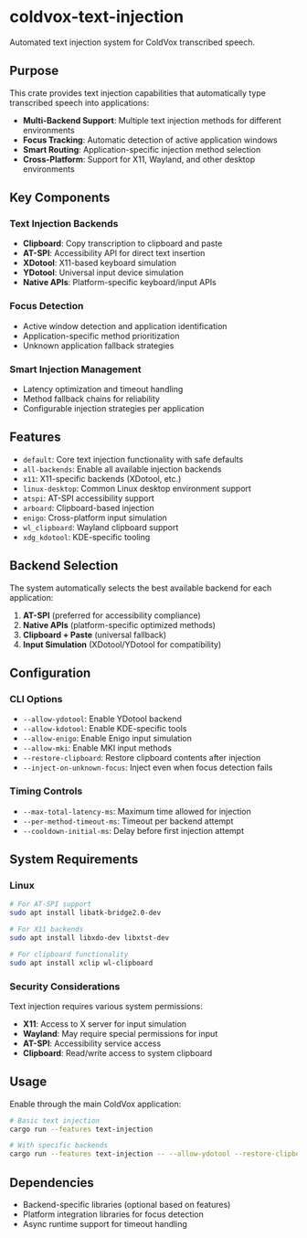# coldvox-text-injection

Automated text injection system for ColdVox transcribed speech.

## Purpose

This crate provides text injection capabilities that automatically type transcribed speech into applications:

- **Multi-Backend Support**: Multiple text injection methods for different environments
- **Focus Tracking**: Automatic detection of active application windows
- **Smart Routing**: Application-specific injection method selection
- **Cross-Platform**: Support for X11, Wayland, and other desktop environments

## Key Components

### Text Injection Backends
- **Clipboard**: Copy transcription to clipboard and paste
- **AT-SPI**: Accessibility API for direct text insertion
- **XDotool**: X11-based keyboard simulation
- **YDotool**: Universal input device simulation
- **Native APIs**: Platform-specific keyboard/input APIs

### Focus Detection
- Active window detection and application identification
- Application-specific method prioritization
- Unknown application fallback strategies

### Smart Injection Management
- Latency optimization and timeout handling
- Method fallback chains for reliability
- Configurable injection strategies per application

## Features

- `default`: Core text injection functionality with safe defaults
- `all-backends`: Enable all available injection backends
- `x11`: X11-specific backends (XDotool, etc.)
- `linux-desktop`: Common Linux desktop environment support
- `atspi`: AT-SPI accessibility support
- `arboard`: Clipboard-based injection
- `enigo`: Cross-platform input simulation
- `wl_clipboard`: Wayland clipboard support
- `xdg_kdotool`: KDE-specific tooling

## Backend Selection

The system automatically selects the best available backend for each application:

1. **AT-SPI** (preferred for accessibility compliance)
2. **Native APIs** (platform-specific optimized methods)
3. **Clipboard + Paste** (universal fallback)
4. **Input Simulation** (XDotool/YDotool for compatibility)

## Configuration

### CLI Options
- `--allow-ydotool`: Enable YDotool backend
- `--allow-kdotool`: Enable KDE-specific tools
- `--allow-enigo`: Enable Enigo input simulation
- `--allow-mki`: Enable MKI input methods
- `--restore-clipboard`: Restore clipboard contents after injection
- `--inject-on-unknown-focus`: Inject even when focus detection fails

### Timing Controls
- `--max-total-latency-ms`: Maximum time allowed for injection
- `--per-method-timeout-ms`: Timeout per backend attempt
- `--cooldown-initial-ms`: Delay before first injection attempt

## System Requirements

### Linux
```bash
# For AT-SPI support
sudo apt install libatk-bridge2.0-dev

# For X11 backends
sudo apt install libxdo-dev libxtst-dev

# For clipboard functionality
sudo apt install xclip wl-clipboard
```

### Security Considerations

Text injection requires various system permissions:
- **X11**: Access to X server for input simulation
- **Wayland**: May require special permissions for input
- **AT-SPI**: Accessibility service access
- **Clipboard**: Read/write access to system clipboard

## Usage

Enable through the main ColdVox application:

```bash
# Basic text injection
cargo run --features text-injection

# With specific backends
cargo run --features text-injection -- --allow-ydotool --restore-clipboard
```

## Dependencies

- Backend-specific libraries (optional based on features)
- Platform integration libraries for focus detection
- Async runtime support for timeout handling
